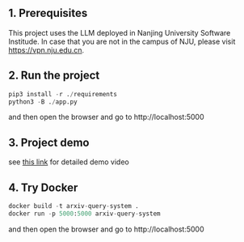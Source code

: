 ## 1. Prerequisites
This project uses the LLM deployed in Nanjing University Software Institude. In case that you are not in the campus of NJU, please visit <https://vpn.nju.edu.cn>.


## 2. Run the project

```python
pip3 install -r ./requirements 
python3 -B ./app.py
```
and then open the browser and go to http://localhost:5000



## 3. Project demo

see [this link](https://box.nju.edu.cn/f/652e97d921f44007ad83/) for detailed demo video



## 4. Try Docker

```python
docker build -t arxiv-query-system .
docker run -p 5000:5000 arxiv-query-system
```

and then open the browser and go to http://localhost:5000